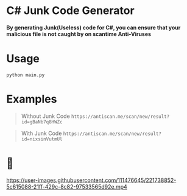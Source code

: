 # C# Junk Code Generator
**By generating Junk(Useless) code for C#, you can ensure that your malicious file is not caught by on scantime Anti-Viruses**

# Usage
```
python main.py
```
# Examples
> Without Junk Code `https://antiscan.me/scan/new/result?id=gBaNb7q8HWZc`

> With Junk Code `https://antiscan.me/scan/new/result?id=nixsinVutmUl`




# 🤡
https://user-images.githubusercontent.com/111476645/221738852-5c615088-21ff-429c-8c82-97533565d92e.mp4

